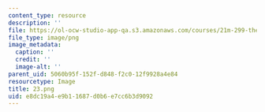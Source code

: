 ```yaml
---
content_type: resource
description: ''
file: https://ol-ocw-studio-app-qa.s3.amazonaws.com/courses/21m-299-the-beatles-fall-2017/e8dc19a4e9b11687d0b6e7cc6b3d9092_23.png
file_type: image/png
image_metadata:
  caption: ''
  credit: ''
  image-alt: ''
parent_uid: 5060b95f-152f-d848-f2c0-12f9928a4e84
resourcetype: Image
title: 23.png
uid: e8dc19a4-e9b1-1687-d0b6-e7cc6b3d9092
---
```

